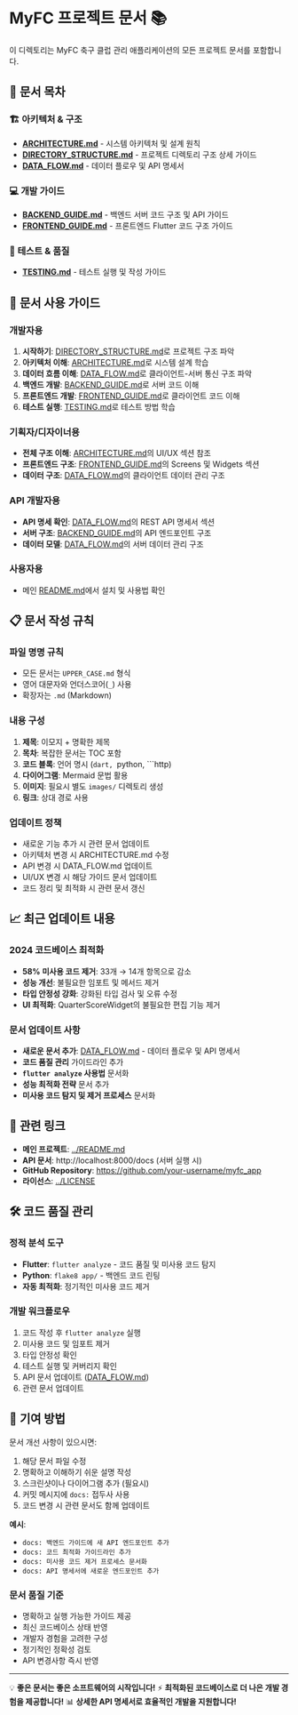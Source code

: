 # MyFC 프로젝트 문서 📚

이 디렉토리는 MyFC 축구 클럽 관리 애플리케이션의 모든 프로젝트 문서를 포함합니다.

## 📖 문서 목차

### 🏗️ **아키텍처 & 구조**
- **[ARCHITECTURE.md](ARCHITECTURE.md)** - 시스템 아키텍처 및 설계 원칙
- **[DIRECTORY_STRUCTURE.md](DIRECTORY_STRUCTURE.md)** - 프로젝트 디렉토리 구조 상세 가이드
- **[DATA_FLOW.md](DATA_FLOW.md)** - 데이터 플로우 및 API 명세서

### 💻 **개발 가이드**
- **[BACKEND_GUIDE.md](BACKEND_GUIDE.md)** - 백엔드 서버 코드 구조 및 API 가이드
- **[FRONTEND_GUIDE.md](FRONTEND_GUIDE.md)** - 프론트엔드 Flutter 코드 구조 가이드

### 🧪 **테스트 & 품질**
- **[TESTING.md](TESTING.md)** - 테스트 실행 및 작성 가이드

## 🎯 문서 사용 가이드

### **개발자용**
1. **시작하기**: [DIRECTORY_STRUCTURE.md](DIRECTORY_STRUCTURE.md)로 프로젝트 구조 파악
2. **아키텍처 이해**: [ARCHITECTURE.md](ARCHITECTURE.md)로 시스템 설계 학습
3. **데이터 흐름 이해**: [DATA_FLOW.md](DATA_FLOW.md)로 클라이언트-서버 통신 구조 파악
4. **백엔드 개발**: [BACKEND_GUIDE.md](BACKEND_GUIDE.md)로 서버 코드 이해
5. **프론트엔드 개발**: [FRONTEND_GUIDE.md](FRONTEND_GUIDE.md)로 클라이언트 코드 이해
6. **테스트 실행**: [TESTING.md](TESTING.md)로 테스트 방법 학습

### **기획자/디자이너용**
- **전체 구조 이해**: [ARCHITECTURE.md](ARCHITECTURE.md)의 UI/UX 섹션 참조
- **프론트엔드 구조**: [FRONTEND_GUIDE.md](FRONTEND_GUIDE.md)의 Screens 및 Widgets 섹션
- **데이터 구조**: [DATA_FLOW.md](DATA_FLOW.md)의 클라이언트 데이터 관리 구조

### **API 개발자용**
- **API 명세 확인**: [DATA_FLOW.md](DATA_FLOW.md)의 REST API 명세서 섹션
- **서버 구조**: [BACKEND_GUIDE.md](BACKEND_GUIDE.md)의 API 엔드포인트 구조
- **데이터 모델**: [DATA_FLOW.md](DATA_FLOW.md)의 서버 데이터 관리 구조

### **사용자용**
- 메인 [README.md](../README.md)에서 설치 및 사용법 확인

## 📋 문서 작성 규칙

### **파일 명명 규칙**
- 모든 문서는 `UPPER_CASE.md` 형식
- 영어 대문자와 언더스코어(`_`) 사용
- 확장자는 `.md` (Markdown)

### **내용 구성**
1. **제목**: 이모지 + 명확한 제목
2. **목차**: 복잡한 문서는 TOC 포함
3. **코드 블록**: 언어 명시 (```dart, ```python, ```http)
4. **다이어그램**: Mermaid 문법 활용
5. **이미지**: 필요시 별도 `images/` 디렉토리 생성
6. **링크**: 상대 경로 사용

### **업데이트 정책**
- 새로운 기능 추가 시 관련 문서 업데이트
- 아키텍처 변경 시 ARCHITECTURE.md 수정
- API 변경 시 DATA_FLOW.md 업데이트
- UI/UX 변경 시 해당 가이드 문서 업데이트
- 코드 정리 및 최적화 시 관련 문서 갱신

## 📈 최근 업데이트 내용

### **2024 코드베이스 최적화**
- **58% 미사용 코드 제거**: 33개 → 14개 항목으로 감소
- **성능 개선**: 불필요한 임포트 및 메서드 제거
- **타입 안정성 강화**: 강화된 타입 검사 및 오류 수정
- **UI 최적화**: QuarterScoreWidget의 불필요한 편집 기능 제거

### **문서 업데이트 사항**
- **새로운 문서 추가**: [DATA_FLOW.md](DATA_FLOW.md) - 데이터 플로우 및 API 명세서
- **코드 품질 관리** 가이드라인 추가
- **`flutter analyze` 사용법** 문서화
- **성능 최적화 전략** 문서 추가
- **미사용 코드 탐지 및 제거 프로세스** 문서화

## 🔗 관련 링크

- **메인 프로젝트**: [../README.md](../README.md)
- **API 문서**: http://localhost:8000/docs (서버 실행 시)
- **GitHub Repository**: https://github.com/your-username/myfc_app
- **라이선스**: [../LICENSE](../LICENSE)

## 🛠️ 코드 품질 관리

### **정적 분석 도구**
- **Flutter**: `flutter analyze` - 코드 품질 및 미사용 코드 탐지
- **Python**: `flake8 app/` - 백엔드 코드 린팅
- **자동 최적화**: 정기적인 미사용 코드 제거

### **개발 워크플로우**
1. 코드 작성 후 `flutter analyze` 실행
2. 미사용 코드 및 임포트 제거
3. 타입 안정성 확인
4. 테스트 실행 및 커버리지 확인
5. API 문서 업데이트 ([DATA_FLOW.md](DATA_FLOW.md))
6. 관련 문서 업데이트

## 📝 기여 방법

문서 개선 사항이 있으시면:

1. 해당 문서 파일 수정
2. 명확하고 이해하기 쉬운 설명 작성
3. 스크린샷이나 다이어그램 추가 (필요시)
4. 커밋 메시지에 `docs:` 접두사 사용
5. 코드 변경 시 관련 문서도 함께 업데이트

**예시**: 
- `docs: 백엔드 가이드에 새 API 엔드포인트 추가`
- `docs: 코드 최적화 가이드라인 추가`
- `docs: 미사용 코드 제거 프로세스 문서화`
- `docs: API 명세서에 새로운 엔드포인트 추가`

### **문서 품질 기준**
- 명확하고 실행 가능한 가이드 제공
- 최신 코드베이스 상태 반영
- 개발자 경험을 고려한 구성
- 정기적인 정확성 검토
- API 변경사항 즉시 반영

---

💡 **좋은 문서는 좋은 소프트웨어의 시작입니다!** 
⚡ **최적화된 코드베이스로 더 나은 개발 경험을 제공합니다!**
📊 **상세한 API 명세서로 효율적인 개발을 지원합니다!** 